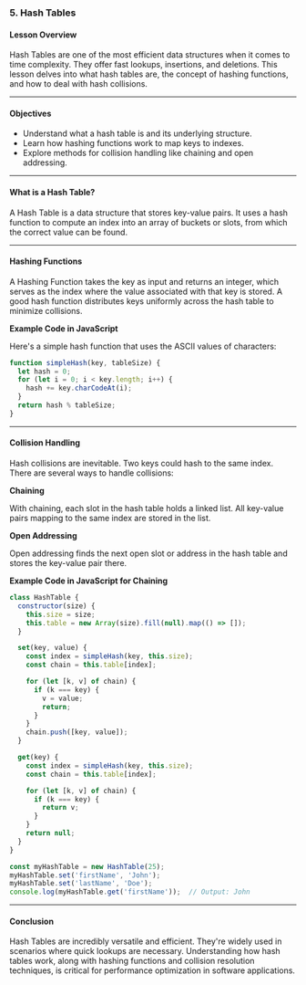 ### 5. **Hash Tables**

#### Lesson Overview

Hash Tables are one of the most efficient data structures when it comes to time complexity. They offer fast lookups, insertions, and deletions. This lesson delves into what hash tables are, the concept of hashing functions, and how to deal with hash collisions.

---

#### Objectives

- Understand what a hash table is and its underlying structure.
- Learn how hashing functions work to map keys to indexes.
- Explore methods for collision handling like chaining and open addressing.

---

#### What is a Hash Table?

A Hash Table is a data structure that stores key-value pairs. It uses a hash function to compute an index into an array of buckets or slots, from which the correct value can be found.

---

#### Hashing Functions

A Hashing Function takes the key as input and returns an integer, which serves as the index where the value associated with that key is stored. A good hash function distributes keys uniformly across the hash table to minimize collisions.

**Example Code in JavaScript**

Here's a simple hash function that uses the ASCII values of characters:

```javascript
function simpleHash(key, tableSize) {
  let hash = 0;
  for (let i = 0; i < key.length; i++) {
    hash += key.charCodeAt(i);
  }
  return hash % tableSize;
}
```

---

#### Collision Handling

Hash collisions are inevitable. Two keys could hash to the same index. There are several ways to handle collisions:

**Chaining**

With chaining, each slot in the hash table holds a linked list. All key-value pairs mapping to the same index are stored in the list.

**Open Addressing**

Open addressing finds the next open slot or address in the hash table and stores the key-value pair there.

**Example Code in JavaScript for Chaining**

```javascript
class HashTable {
  constructor(size) {
    this.size = size;
    this.table = new Array(size).fill(null).map(() => []);
  }

  set(key, value) {
    const index = simpleHash(key, this.size);
    const chain = this.table[index];

    for (let [k, v] of chain) {
      if (k === key) {
        v = value;
        return;
      }
    }
    chain.push([key, value]);
  }

  get(key) {
    const index = simpleHash(key, this.size);
    const chain = this.table[index];

    for (let [k, v] of chain) {
      if (k === key) {
        return v;
      }
    }
    return null;
  }
}

const myHashTable = new HashTable(25);
myHashTable.set('firstName', 'John');
myHashTable.set('lastName', 'Doe');
console.log(myHashTable.get('firstName'));  // Output: John
```

---

#### Conclusion

Hash Tables are incredibly versatile and efficient. They're widely used in scenarios where quick lookups are necessary. Understanding how hash tables work, along with hashing functions and collision resolution techniques, is critical for performance optimization in software applications.
